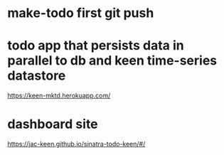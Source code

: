 # make-todo first git push

# todo app that persists data in parallel to db and keen time-series datastore
https://keen-mktd.herokuapp.com/

# dashboard site
https://jac-keen.github.io/sinatra-todo-keen/#/
